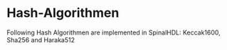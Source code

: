 # Hash-Algorithmen

Following Hash Algorithmen are implemented in SpinalHDL: Keccak1600, Sha256 and Haraka512
